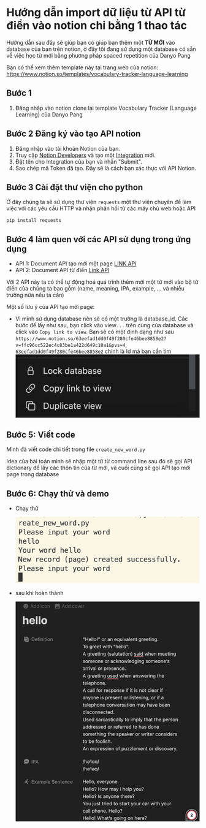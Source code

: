 # Hướng dẫn import dữ liệu từ API từ điển vào notion chỉ bằng 1 thao tác

Hướng dẫn sau đây sẽ giúp bạn có giúp bạn thêm một **TỪ MỚI** vào database của bạn trên notion, ở đây tôi đang sử dụng một database có sẵn về việc học từ mới bằng phương pháp spaced repetition của Danyo Pang

Bạn có thể xem thêm template này tại trang web của notion: https://www.notion.so/templates/vocabulary-tracker-language-learning

## Bước 1

1. Đăng nhập vào notion clone lại template Vocabulary Tracker (Language Learning) của Danyo Pang

## Bước 2 Đăng ký vào tạo API notion

1. Đăng nhập vào tài khoản Notion của bạn.
2. Truy cập [Notion Developers](https://developers.notion.com/) và tạo một [Integration](https://www.notion.so/my-integrations) mới.
3. Đặt tên cho Integration của bạn và nhấn "Submit".
4. Sao chép mã Token đã tạo. Đây sẽ là cách bạn xác thực với API Notion.

## Bước 3 Cài đặt thư viện cho python

Ở đây chúng ta sẽ sử dụng thư viện `requests` một thư viện chuyên để làm việc với các yêu cầu HTTP và nhận phản hồi từ các máy chủ web hoặc API

```command
pip install requests
```

## Bước 4 làm quen với các API sử dụng trong ứng dụng

- API 1: Document API tạo mới một page [LINK API](https://developers.notion.com/reference/post-page)
- API 2: Document API từ điển [Link API](https://dictionaryapi.dev)

Với 2 API này ta có thể tự động hoá quá trình thêm mới một từ mới vào bộ từ điển của chúng ta bao gồm (name, meaning, IPA, example, ... và nhiều trường nữa nếu ta cần)

Một số lưu ý của API tạo mới page:

- Vì mình sử dụng database nên sẽ có một trường là database_id. Các bước để lấy như sau, bạn click vào view`...` trên cùng của database và click vào `Copy link to view`. Bạn sẽ có một định dạng như sau `https://www.notion.so/63eefad1dd0f49f280cfe46bee8858e2?v=ffc96cc522ec4c83be1a422d649c10a1&pvs=4`, `63eefad1dd0f49f280cfe46bee8858e2` chính là Id mà bạn cần tìm
  ![Image](copy_link_to_view.png)

## Bước 5: Viết code

Mình đã viết code chi tiết trong file `create_new_word.py`

Idea của bài toán mình sẽ nhập một từ từ command line sau đó sẽ gọi API dictionary để lấy các thôn tin của từ mới, và cuối cùng sẽ gọi API tạo mới page trong database

## Bước 6: Chạy thử và demo

- Chạy thử

  ![Chạy thử](demo.png)

- sau khi hoàn thành

  ![finish](after_finish.png)
